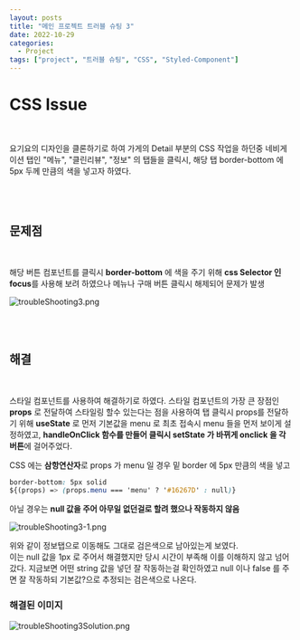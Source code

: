 ```yaml
---
layout: posts
title: "메인 프로젝트 트러블 슈팅 3"
date: 2022-10-29
categories:
  - Project
tags: ["project", "트러블 슈팅", "CSS", "Styled-Component"]
---
```


# CSS Issue

<br>

요기요의 디자인을 클론하기로 하여 가게의 Detail 부분의 CSS 작업을 하던중 네비게이션 탭인 "메뉴", "클린리뷰", "정보" 의 탭들을 클릭시, 해당 탭 border-bottom 에 5px 두께 만큼의 색을 넣고자 하였다.
<br>
<br>
<br>
<br>

## 문제점

<br>

해당 버튼 컴포넌트를 클릭시 **border-bottom** 에 색을 주기 위해 **css Selector 인 focus**를 사용해 보려 하였으나 메뉴나 구매 버튼 클릭시 해제되어 문제가 발생

![troubleShooting3.png](/assets/img/troubleShooting3.png)

<br>
<br>

## 해결

<br>

스타일 컴포넌트를 사용하여 해결하기로 하였다. 스타일 컴포넌트의 가장 큰 장점인 **props** 로 전달하여 스타일링 할수 있는다는 점을 사용하여 탭 클릭시 props를 전달하기 위해 **useState** 로 먼저 기본값을 menu 로 최초 접속시 menu 들을 먼저 보이게 설정하였고, **handleOnClick 함수를 만들어 클릭시 setState 가 바뀌게 onclick 을 각 버튼**에 걸어주었다.
<br>

CSS 에는 **삼항연산자**로 props 가 menu 일 경우 밑 border 에 5px 만큼의 색을 넣고

```css
border-bottom: 5px solid
${(props) => (props.menu === 'menu' ? '#16267D' : null)}
```

아닐 경우는 **null 값을 주어 아무일 없던걸로 할려 했으나 작동하지 않음**

![troubleShooting3-1.png](/assets/img/troubleShooting3-1.png)

위와 같이 정보탭으로 이동해도 그대로 검은색으로 남아있는게 보였다.<br>
이는 null 값을 1px 로 주어서 해결했지만 당시 시간이 부족해 이를 이해하지 않고 넘어갔다.
지금보면 어떤 string 값을 넣던 잘 작동하는걸 확인하였고 null 이나 false 를 주면 잘 작동하되 기본값?으로 추정되는 검은색으로 나온다.

### 해결된 이미지

![troubleShooting3Solution.png](/assets/img/troubleShooting3Solution.png)
